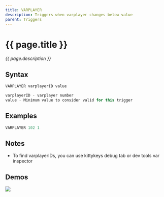 ```yaml
---
title: VARPLAYER
description: Triggers when varplayer changes below value
parent: Triggers
---
```


# {{ page.title }}

_{{ page.description }}_

## Syntax

```java
VARPLAYER varplayerID value 

varplayerID - varplayer number
value - Minimum value to consider valid for this trigger
```

## Examples

```java
VARPLAYER 102 1
```

## Notes

- To find varplayerIDs, you can use kittykeys debug tab or dev tools var inspector

## Demos

![](https://i.imgur.com/ieiK5Se.gif)

